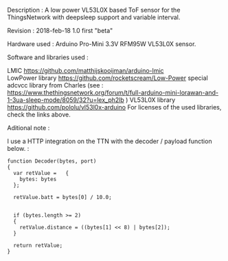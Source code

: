 Description :
A low power VL53L0X based ToF sensor for the ThingsNetwork with deepsleep support and variable interval.

Revision :
2018-feb-18 1.0 first "beta"

Hardware used :
Arduino Pro-Mini 3.3V
RFM95W
VL53L0X sensor.

Software and libraries used :

LMIC https://github.com/matthijskooijman/arduino-lmic	
LowPower library https://github.com/rocketscream/Low-Power
special adcvcc library from Charles (see : https://www.thethingsnetwork.org/forum/t/full-arduino-mini-lorawan-and-1-3ua-sleep-mode/8059/32?u=lex_ph2lb )
VL53L0X library https://github.com/pololu/vl53l0x-arduino
For licenses of the used libraries, check the links above.

Aditional note :

I use a HTTP integration on the TTN with the decoder / payload function below. :

    function Decoder(bytes, port)  
    {
      var retValue =   { 
        bytes: bytes
      };
      
      retValue.batt = bytes[0] / 10.0;

    
      if (bytes.length >= 2)
      {
        retValue.distance = ((bytes[1] << 8) | bytes[2]);
      } 
       
      return retValue; 
    }
